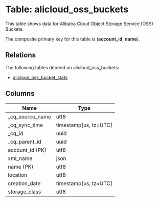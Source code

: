 # Table: alicloud_oss_buckets

This table shows data for Alibaba Cloud Object Storage Service (OSS) Buckets.

The composite primary key for this table is (**account_id**, **name**).

## Relations

The following tables depend on alicloud_oss_buckets:
  - [alicloud_oss_bucket_stats](alicloud_oss_bucket_stats)

## Columns

| Name          | Type          |
| ------------- | ------------- |
|_cq_source_name|utf8|
|_cq_sync_time|timestamp[us, tz=UTC]|
|_cq_id|uuid|
|_cq_parent_id|uuid|
|account_id (PK)|utf8|
|xml_name|json|
|name (PK)|utf8|
|location|utf8|
|creation_date|timestamp[us, tz=UTC]|
|storage_class|utf8|